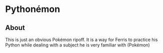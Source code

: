 # Pythonémon

## About

This is just an obvious Pokémon ripoff. It is a way for Ferris to practice his Python while dealing with a subject he is very familiar with (Pokémon)
